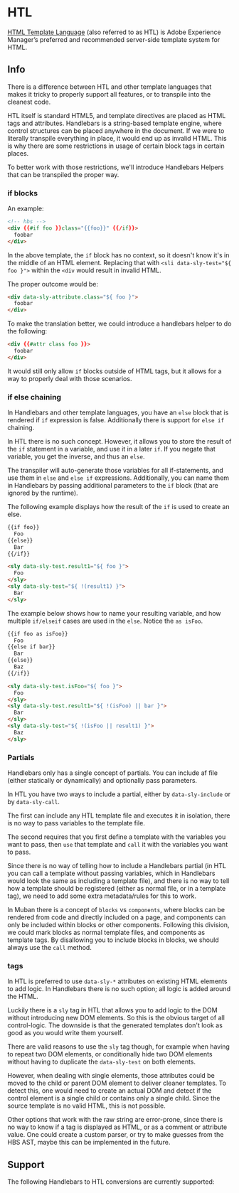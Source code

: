 # HTL

[HTML Template Language](https://helpx.adobe.com/experience-manager/htl/user-guide.html) (also
referred to as HTL) is Adobe Experience Manager’s preferred and recommended server-side template
system for HTML.

## Info

There is a difference between HTL and other template languages that makes it tricky to properly
support all features, or to transpile into the cleanest code.

HTL itself is standard HTML5, and template directives are placed as HTML tags and attributes.
Handlebars is a string-based template engine, where control structures can be placed anywhere in the
document. If we were to literally transpile everything in place, it would end up as invalid HTML.
This is why there are some restrictions in usage of certain block tags in certain places.

To better work with those restrictions, we'll introduce Handlebars Helpers that can be transpiled
the proper way.

### if blocks

An example:

```html
<!-- hbs -->
<div {{#if foo }}class="{{foo}}" {{/if}}>
  foobar
</div>
```

In the above template, the `if` block has no context, so it doesn't know it's in the middle of an
HTML element. Replacing that with `<sli data-sly-test="${ foo }">` within the `<div` would result
in invalid HTML.

The proper outcome would be:

```html
<div data-sly-attribute.class="${ foo }">
  foobar
</div>
```

To make the translation better, we could introduce a handlebars helper to do the following:

```html
<div {{#attr class foo }}>
  foobar
</div>
```

It would still only allow `if` blocks outside of HTML tags, but it allows for a way to properly deal
with those scenarios.

### if else chaining

In Handlebars and other template languages, you have an `else` block that is rendered if `if`
expression is false. Additionally there is support for `else if` chaining.

In HTL there is no such concept. However, it allows you to store the result of the `if` statement
in a variable, and use it in a later `if`. If you negate that variable, you get the inverse, and
thus an `else`.

The transpiler will auto-generate those variables for all if-statements, and use them in `else` and
`else if` expressions. Additionally, you can name them in Handlebars by passing additional
parameters to the `if` block (that are ignored by the runtime).

The following example displays how the result of the `if` is used to create an else.

```html
{{if foo}}
  Foo
{{else}}
  Bar
{{/if}}
```

```html
<sly data-sly-test.result1="${ foo }">
  Foo
</sly>
<sly data-sly-test="${ !(result1) }">
  Bar
</sly>
```

The example below shows how to name your resulting variable, and how multiple `if/elseif` cases are
used in the `else`. Notice the `as isFoo`.

```html
{{if foo as isFoo}}
  Foo
{{else if bar}}
  Bar
{{else}}
  Baz
{{/if}}
```

```html
<sly data-sly-test.isFoo="${ foo }">
  Foo
</sly>
<sly data-sly-test.result1="${ !(isFoo) || bar }">
  Bar
</sly>
<sly data-sly-test="${ !(isFoo || result1) }">
  Baz
</sly>
```

### Partials

Handlebars only has a single concept of partials. You can include af file (either statically or
dynamically) and optionally pass parameters.

In HTL you have two ways to include a partial, either by `data-sly-include` or by `data-sly-call`.

The first can include any HTL template file and executes it in isolation, there is no way to pass
variables to the template file.

The second requires that you first define a template with the variables you want to pass, then `use`
that template and `call` it with the variables you want to pass.

Since there is no way of telling how to include a Handlebars partial (in HTL you can call a
template without passing variables, which in Handlebars would look the same as including a template
file), and there is no way to tell how a template should be registered (either as normal file, or
in a template tag), we need to add some extra metadata/rules for this to work.

In Muban there is a concept of `blocks` vs `components`, where blocks can be rendered from code and
directly included on a page, and components can only be included within blocks or other components.
Following this division, we could mark blocks as normal template files, and components as template
tags. By disallowing you to include blocks in blocks, we should always use the `call` method.

### <sly> tags

In HTL is preferred to use `data-sly-*` attributes on existing HTML elements to add logic. In
Handlebars there is no such option; all logic is added around the HTML.

Luckily there is a `sly` tag in HTL that allows you to add logic to the DOM without introducing
new DOM elements. So this is the obvious target of all control-logic. The downside is that the
generated templates don't look as good as you would write them yourself.

There are valid reasons to use the `sly` tag though, for example when having to repeat two DOM
elements, or conditionally hide two DOM elements without having to duplicate the `data-sly-test`
on both elements.

However, when dealing with single elements, those attributes could be moved to the child or parent
DOM element to deliver cleaner templates. To detect this, one would need to create an actual DOM
and detect if the control element is a single child or contains only a single child. Since the
source template is no valid HTML, this is not possible.

Other options that work with the raw string are error-prone, since there is no way to know if a tag
is displayed as HTML, or as a comment or attribute value. One could create a custom parser, or try
to make guesses from the HBS AST, maybe this can be implemented in the future.

## Support

The following Handlebars to HTL conversions are currently supported:
